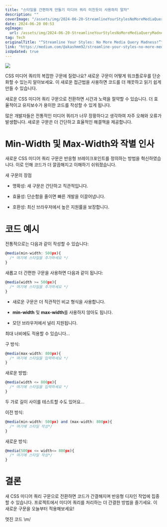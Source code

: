 ```yaml
---
title: "스타일을 간편하게 만들기 미디어 쿼리 미친듯이 사용하지 말자"
description: ""
coverImage: "/assets/img/2024-06-20-StreamlineYourStylesNoMoreMediaQueryMadness_0.png"
date: 2024-06-20 00:53
ogImage: 
  url: /assets/img/2024-06-20-StreamlineYourStylesNoMoreMediaQueryMadness_0.png
tag: Tech
originalTitle: "“Streamline Your Styles: No More Media Query Madness!”"
link: "https://medium.com/@akashmm92/streamline-your-styles-no-more-media-query-madness-8d9c75fac171"
isUpdated: true
---
```





<img src="/assets/img/2024-06-20-StreamlineYourStylesNoMoreMediaQueryMadness_0.png" />

CSS 미디어 쿼리의 복잡한 구문에 질렸나요? 새로운 구문이 어떻게 워크플로우를 단순화할 수 있는지 알아보세요. 이 새로운 접근법을 사용하면 코드를 더 깨끗하고 읽기 쉽게 만들 수 있습니다.

새로운 CSS 미디어 쿼리 구문으로 전환하면 시간과 노력을 절약할 수 있습니다. 더 효율적이고 유지보수가 용이한 코드를 작성할 수 있게 됩니다.

많은 개발자들은 전통적인 미디어 쿼리가 너무 장황하다고 생각하여 자주 오해와 오류가 발생합니다. 새로운 구문은 더 간단하고 효율적인 해결책을 제공합니다.

<div class="content-ad"></div>

# Min-Width 및 Max-Width와 작별 인사

새로운 CSS 미디어 쿼리 구문은 반응형 브레이크포인트를 정의하는 방법을 혁신하였습니다. 이로 인해 코드가 더 깔끔해지고 이해하기 쉬워졌습니다.

새 구문의 장점

- 명확성: 새 구문은 간단하고 직관적입니다.

<div class="content-ad"></div>

- 효율성: 단순함을 줄이면 빠른 개발을 이끌어냅니다.

- 호환성: 최신 브라우저에서 높은 지원률을 보장합니다.

# 코드 예시

전통적으로는 다음과 같이 작성할 수 있습니다:

<div class="content-ad"></div>

```js
@media(min-width: 500px){
  /* 여기에 스타일을 추가하세요 */
}
```

새롭고 더 간편한 구문을 사용하면 다음과 같이 됩니다:

```js
@media(width >= 500px){
  /* 여기에 스타일을 추가하세요 */
}
```

- 새로운 구문은 더 직관적인 비교 형식을 사용합니다.

<div class="content-ad"></div>

- **min-width** 및 **max-width**를 사용하지 않아도 됩니다.

- 모던 브라우저에서 널리 지원됩니다.

최대 너비에도 적용할 수 있습니다...

구 방식:

<div class="content-ad"></div>

```js
@media(max-width: 800px){
  /* 여기에 스타일을 입력하세요 */
}
```

새로운 방법:

```js
@media(width <= 800px){
  /* 여기에 스타일을 입력하세요 */
}
```

두 가로 길이 사이를 테스트할 수도 있어요...

<div class="content-ad"></div>

이전 방식:

```js
@media(min-width: 500px) and (max-width: 800px){
  /* 여기에 스타일 작성*/
}
```

새로운 방식:

```js
@media(500px <= width<= 800px){
  /* 여기에 스타일 작성*/
}
```

<div class="content-ad"></div>

# 결론

새 CSS 미디어 쿼리 구문으로 전환하면 코드가 간결해지며 반응형 디자인 작업에 집중할 수 있습니다. 프로젝트에서 미디어 쿼리를 처리하는 더 간결한 방법을 즐기세요. 이 새로운 구문을 오늘부터 적용해보세요!

멋진 코드 \m/